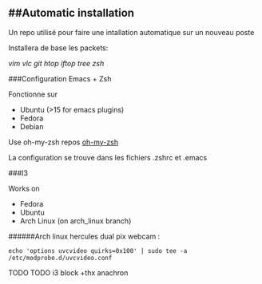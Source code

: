 ##Automatic installation
------------

Un repo utilisé pour faire une intallation automatique sur un nouveau poste

Installera de base les packets:

*vim vlc git htop iftop tree zsh*

###Configuration Emacs + Zsh

Fonctionne sur
* Ubuntu (>15 for emacs plugins)
* Fedora
* Debian

Use oh-my-zsh repos [oh-my-zsh](https://github.com/exocen/oh-my-zsh.git)

La configuration se trouve dans les fichiers .zshrc et .emacs

###I3

Works on
* Fedora
* Ubuntu
* Arch Linux (on arch_linux branch)



######Arch linux hercules dual pix webcam :
```shell
echo 'options uvcvideo quirks=0x100' | sudo tee -a /etc/modprobe.d/uvcvideo.conf
```


TODO
TODO i3 block
+thx anachron
